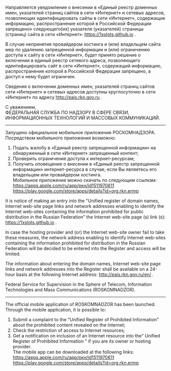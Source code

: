 Направляется уведомление о внесении в «Единый реестр доменных имен, указателей страниц сайтов в сети «Интернет» и сетевых адресов, позволяющих идентифицировать сайты в сети «Интернет», содержащие информацию, распространение которой в Российской Федерации запрещено» следующего(их) указателя (указателей) страницы (страниц) сайта в сети «Интернет»: https://1xslots.github.io .

В случае непринятия провайдером хостинга и (или) владельцем сайта мер по удалению запрещенной информации и (или) ограничению доступа к сайту в сети «Интернет», будет принято решение о включении в единый реестр сетевого адреса, позволяющего идентифицировать сайт в сети «Интернет», содержащий информацию, распространение которой в Российской Федерации запрещено, а доступ к нему будет ограничен.

Сведения о включении доменных имен, указателей страниц сайтов сети «Интернет» и сетевых адресов доступны круглосуточно в сети «Интернет» по адресу http://eais.rkn.gov.ru .

С уважением,  
ФЕДЕРАЛЬНАЯ СЛУЖБА ПО НАДЗОРУ В СФЕРЕ СВЯЗИ, ИНФОРМАЦИОННЫХ ТЕХНОЛОГИЙ И МАССОВЫХ КОММУНИКАЦИЙ.

-----------------------------------------------------------  
Запущено официальное мобильное приложение РОСКОМНАДЗОРА.  
Посредством мобильного приложения возможно:  
1. Подать жалобу в «Единый реестр запрещенной информации» на обнаруженный в сети «Интернет» запрещенный контент;  
2. Проверить ограничение доступа к интернет-ресурсам;  
3. Получить оповещение о внесении в «Единый реестр запрещенной информации» интернет-ресурса в случае, если Вы являетесь его владельцем или провайдером хостинга.  
Мобильное приложение можно скачать по следующим ссылкам:  
https://apps.apple.com/ru/app/ркн/id1511970611  
https://play.google.com/store/apps/details?id=org.rkn.ermp

It is notice of making an entry into the "Unified register of domain names, Internet web-site page links and network addresses enabling to identify the Internet web-sites containing the information prohibited for public distribution in the Russian Federation” the Internet web-site page (s) link (s): https://1xslots.github.io .

In case the hosting provider and (or) the Internet web-site owner fail to take these measures, the network address enabling to identify Internet web-sites containing the information prohibited for distribution in the Russian Federation will be decided to be entered into the Register and access will be limited.

The information about entering the domain names, Internet web-site page links and network addresses into the Register shall be available on a 24-hour basis at the following Internet address: http://eais.rkn.gov.ru/en/ .

Federal Service for Supervision in the Sphere of Telecom, Information Technologies and Mass Communications (ROSKOMNADZOR).

-----------------------------------------------------------  
The official mobile application of ROSKOMNADZOR has been launched.  
Through the mobile application, it is possible to:  
1. Submit a complaint to the "Unified Register of Prohibited Information" about the prohibited content revealed on the Internet;  
2. Check the restriction of access to Internet resources;  
3. Get a notification on inclusion of an Internet resource into the" Unified Register of Prohibited Information " if you are its owner or hosting provider.  
The mobile app can be downloaded at the following links:  
https://apps.apple.com/ru/app/ркн/id1511970611  
https://play.google.com/store/apps/details?id=org.rkn.ermp
